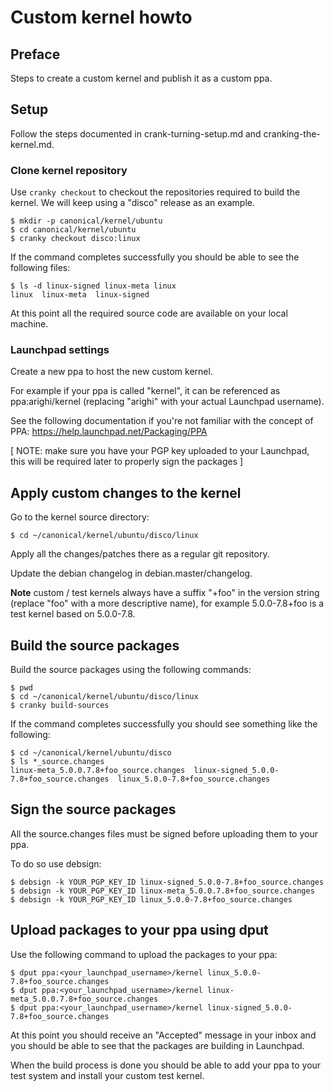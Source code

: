 #		Custom kernel howto

## Preface

Steps to create a custom kernel and publish it as a custom ppa.

## Setup

Follow the steps documented in crank-turning-setup.md and
cranking-the-kernel.md.

### Clone kernel repository

Use `cranky checkout` to checkout the repositories required to build the kernel.
We will keep using a "disco" release as an example.
```
$ mkdir -p canonical/kernel/ubuntu
$ cd canonical/kernel/ubuntu
$ cranky checkout disco:linux
```

If the command completes successfully you should be able to see the following
files:
```
$ ls -d linux-signed linux-meta linux
linux  linux-meta  linux-signed
```

At this point all the required source code are available on your local machine.

### Launchpad settings

Create a new ppa to host the new custom kernel.

For example if your ppa is called "kernel", it can be referenced as
ppa:arighi/kernel (replacing "arighi" with your actual Launchpad username).

See the following documentation if you're not familiar with the concept of PPA:
https://help.launchpad.net/Packaging/PPA

[ NOTE: make sure you have your PGP key uploaded to your Launchpad, this will
be required later to properly sign the packages ]

## Apply custom changes to the kernel

Go to the kernel source directory:
```
$ cd ~/canonical/kernel/ubuntu/disco/linux
```

Apply all the changes/patches there as a regular git repository.

Update the debian changelog in debian.master/changelog.

**Note** custom / test kernels always have a suffix "+foo" in the version string
(replace "foo" with a more descriptive name), for example 5.0.0-7.8+foo is a
test kernel based on 5.0.0-7.8.

## Build the source packages

Build the source packages using the following commands:
```
$ pwd
$ cd ~/canonical/kernel/ubuntu/disco/linux
$ cranky build-sources
```

If the command completes successfully you should see something like the following:
```
$ cd ~/canonical/kernel/ubuntu/disco
$ ls *_source.changes
linux-meta_5.0.0.7.8+foo_source.changes  linux-signed_5.0.0-7.8+foo_source.changes  linux_5.0.0-7.8+foo_source.changes
```

## Sign the source packages

All the source.changes files must be signed before uploading them to your ppa.

To do so use debsign:
```
$ debsign -k YOUR_PGP_KEY_ID linux-signed_5.0.0-7.8+foo_source.changes
$ debsign -k YOUR_PGP_KEY_ID linux-meta_5.0.0.7.8+foo_source.changes
$ debsign -k YOUR_PGP_KEY_ID linux_5.0.0-7.8+foo_source.changes
```

## Upload packages to your ppa using dput

Use the following command to upload the packages to your ppa:
```
$ dput ppa:<your_launchpad_username>/kernel linux_5.0.0-7.8+foo_source.changes
$ dput ppa:<your_launchpad_username>/kernel linux-meta_5.0.0.7.8+foo_source.changes
$ dput ppa:<your_launchpad_username>/kernel linux-signed_5.0.0-7.8+foo_source.changes
```

At this point you should receive an "Accepted" message in your inbox and you
should be able to see that the packages are building in Launchpad.

When the build process is done you should be able to add your ppa to your test
system and install your custom test kernel.
